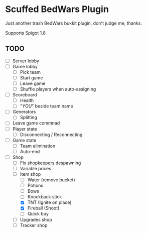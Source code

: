 # Scuffed BedWars Plugin

Just another trash BedWars bukkit plugin, don't judge me, thanks.

Supports Spigot 1.8

## TODO

- [ ] Server lobby
- [ ] Game lobby
    - [ ] Pick team
    - [ ] Start game
    - [ ] Leave game
    - [ ] Shuffle players when auto-assigning
- [ ] Scoreboard
  - [ ] Health
  - [ ] "*YOU*" beside team name
- [ ] Generators
  - [ ] Splitting
- [ ] Leave game commnad
- [ ] Player state
  - [ ] Disconnecting / Reconnecting
- [ ] Game state
  - [ ] Team elimination
  - [ ] Auto-end
- [ ] Shop
  - [ ] Fix shopkeepers despawning
  - [ ] Variable prices
  - [ ] Item shop
    - [ ] Water (remove bucket)
    - [ ] Potions
    - [ ] Bows
    - [ ] Knockback stick
    - [x] TNT (Ignite on place)
    - [x] Fireball (Shoot)
    - [ ] Quick buy
  - [ ] Upgrades shop
  - [ ] Tracker shop
